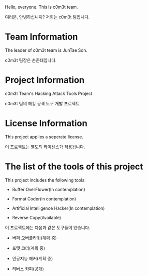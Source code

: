 ﻿Hello, everyone. This is c0m3t team.

여러분, 안녕하십니까? 저희는 c0m3t 팀입니다.

# Team Information
The leader of c0m3t team is JunTae Son.

c0m3t 팀장은 손준태입니다.

# Project Information
c0m3t Team's Hacking Attack Tools Project

c0m3t 팀의 해킹 공격 도구 개발 프로젝트

# License Information
This project applies a seperate license.

이 프로젝트는 별도의 라이센스가 적용됩니다.

# The list of the tools of this project
This project includes the following tools:

* Buffer OverFlower(In contemplation)

* Format Coder(In contemplation)

* Artificial Intelligence Hacker(In contemplation)

* Reverse Copy(Available)

이 프로젝트에는 다음과 같은 도구들이 있습니다.

* 버퍼 오버플라워(계획 중)

* 포맷 코더(계획 중)

* 인공지능 해커(계획 중)

* 리버스 카피(공개)
